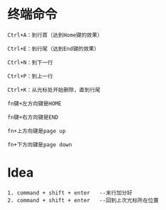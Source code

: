 # 终端命令

```shell
Ctrl+A：到行首（达到Home键的效果）

Ctrl+E：到行尾（达到End键的效果）

Ctrl+N：到下一行

Ctrl+P：到上一行

Ctrl+K：从光标处开始删除，直到行尾

fn键+左方向键是HOME

fn键+右方向键是END

fn+上方向键是page up

fn+下方向键是page down
```

# 	Idea

```shell
1. command + shift + enter   --末行加分好
2. command + shift + enter   --回到上次光标所在位置
```

